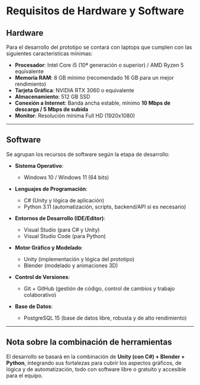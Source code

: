 # Requisitos de Hardware y Software  

## Hardware  
Para el desarrollo del prototipo se contará con laptops que cumplen con las siguientes características mínimas:  

- **Procesador**: Intel Core i5 (10ª generación o superior) / AMD Ryzen 5 equivalente  
- **Memoria RAM**: 8 GB mínimo (recomendado 16 GB para un mejor rendimiento)  
- **Tarjeta Gráfica**: NVIDIA RTX 3060 o equivalente  
- **Almacenamiento**: 512 GB SSD  
- **Conexión a Internet**: Banda ancha estable, mínimo **10 Mbps de descarga / 5 Mbps de subida**  
- **Monitor**: Resolución mínima Full HD (1920x1080)  

---

## Software  
Se agrupan los recursos de software según la etapa de desarrollo:  

- **Sistema Operativo**:  
  - Windows 10 / Windows 11 (64 bits)  

- **Lenguajes de Programación**:  
  - C# (Unity y lógica de aplicación)  
  - Python 3.11 (automatización, scripts, backend/API si es necesario)  

- **Entornos de Desarrollo (IDE/Editor)**:  
  - Visual Studio (para C# y Unity)  
  - Visual Studio Code (para Python)  

- **Motor Gráfico y Modelado**:  
  - Unity (implementación y lógica del prototipo)  
  - Blender (modelado y animaciones 3D)  

- **Control de Versiones**:  
  - Git + GitHub (gestión de código, control de cambios y trabajo colaborativo)  

- **Base de Datos**:  
  - PostgreSQL 15 (base de datos libre, robusta y de alto rendimiento)  

---

## Nota sobre la combinación de herramientas  
El desarrollo se basará en la combinación de **Unity (con C#) + Blender + Python**, integrando sus fortalezas para cubrir los aspectos gráficos, de lógica y de automatización, todo con software libre o gratuito y accesible para el equipo.  
